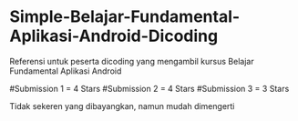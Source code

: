 # Simple-Belajar-Fundamental-Aplikasi-Android-Dicoding
Referensi untuk peserta dicoding yang mengambil kursus Belajar Fundamental Aplikasi Android

#Submission 1 = 4 Stars
#Submission 2 = 4 Stars
#Submission 3 = 3 Stars

Tidak sekeren yang dibayangkan, namun mudah dimengerti
